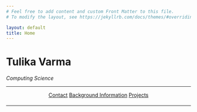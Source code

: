 ```yaml
---
# Feel free to add content and custom Front Matter to this file.
# To modify the layout, see https://jekyllrb.com/docs/themes/#overriding-theme-defaults

layout: default
title: Home 
---
```


# Tulika Varma
*Computing Science*

---
<!--Links to other pages-->
<div style ="text-align: center; margin-bottom: 20px;">
    <a href="/Contact" class ="btn">Contact</a>
    <a href="/Background Information" class="btn">Background Information</a>
    <a href="/Projects" class="btn">Projects</a>
</div>

---

